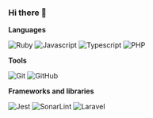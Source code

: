 ### Hi there 👋

<!--
**tititoof/tititoof** is a ✨ _special_ ✨ repository because its `README.md` (this file) appears on your GitHub profile.

Here are some ideas to get you started:

- 🔭 I’m currently working on ...
- 🌱 I’m currently learning ...
- 👯 I’m looking to collaborate on ...
- 🤔 I’m looking for help with ...
- 💬 Ask me about ...
- 📫 How to reach me: ...
- 😄 Pronouns: ...
- ⚡ Fun fact: ...
-->


**Languages**


![Ruby](https://img.shields.io/badge/Ruby-CC342D.svg?logo=ruby&logoColor=social)
![Javascript](https://img.shields.io/badge/Node.js-43853D.svg?logo=node.js&logoColor=white)
![Typescript](https://img.shields.io/badge/TypeScript-007ACC.svg?logo=typescript&logoColor=white)
![PHP](https://img.shields.io/badge/PHP-777BB4.svg?logo=php&logoColor=white)

**Tools**


![Git](https://img.shields.io/badge/-Git-black?logo=git&logoColor=social)
![GitHub](https://img.shields.io/badge/-GitHub-black?logo=github&logoColor=social)

**Frameworks and libraries**


![Jest](https://img.shields.io/badge/Jest-C21325.svg?logo=jest&logoColor=white)
![SonarLint](https://img.shields.io/badge/-SonarLint-CB2029?logo=sonarlint&logoColor=white)
![Laravel](https://img.shields.io/badge/Laravel-111111.svg?logo=symfony&logoColor=white)
